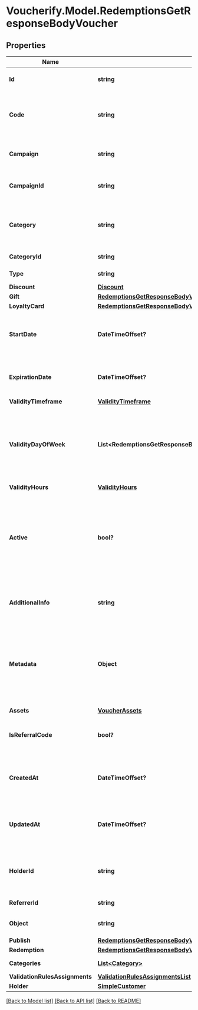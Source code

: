 # Voucherify.Model.RedemptionsGetResponseBodyVoucher

## Properties

Name | Type | Description | Notes
------------ | ------------- | ------------- | -------------
**Id** | **string** | Assigned by the Voucherify API, identifies the voucher. | [optional] 
**Code** | **string** | A code that identifies a voucher. Pattern can use all letters of the English alphabet, Arabic numerals, and special characters. | [optional] 
**Campaign** | **string** | A unique campaign name, identifies the voucher&#39;s parent campaign. | [optional] 
**CampaignId** | **string** | Assigned by the Voucherify API, identifies the voucher&#39;s parent campaign. | [optional] 
**Category** | **string** | Tag defining the category that this voucher belongs to. Useful when listing vouchers using the List Vouchers endpoint. | [optional] 
**CategoryId** | **string** | Unique category ID assigned by Voucherify. | [optional] 
**Type** | **string** | Defines the type of the voucher.  | [optional] 
**Discount** | [**Discount**](Discount.md) |  | [optional] 
**Gift** | [**RedemptionsGetResponseBodyVoucherGift**](RedemptionsGetResponseBodyVoucherGift.md) |  | [optional] 
**LoyaltyCard** | [**RedemptionsGetResponseBodyVoucherLoyaltyCard**](RedemptionsGetResponseBodyVoucherLoyaltyCard.md) |  | [optional] 
**StartDate** | **DateTimeOffset?** | Activation timestamp defines when the code starts to be active in ISO 8601 format. Voucher is *inactive before* this date.  | [optional] 
**ExpirationDate** | **DateTimeOffset?** | Expiration timestamp defines when the code expires in ISO 8601 format.  Voucher is *inactive after* this date. | [optional] 
**ValidityTimeframe** | [**ValidityTimeframe**](ValidityTimeframe.md) |  | [optional] 
**ValidityDayOfWeek** | **List&lt;RedemptionsGetResponseBodyVoucher.ValidityDayOfWeekEnum&gt;** | Integer array corresponding to the particular days of the week in which the voucher is valid.  - &#x60;0&#x60; Sunday - &#x60;1&#x60; Monday - &#x60;2&#x60; Tuesday - &#x60;3&#x60; Wednesday - &#x60;4&#x60; Thursday - &#x60;5&#x60; Friday - &#x60;6&#x60; Saturday | [optional] 
**ValidityHours** | [**ValidityHours**](ValidityHours.md) |  | [optional] 
**Active** | **bool?** | A flag to toggle the voucher on or off. You can disable a voucher even though it&#39;s within the active period defined by the &#x60;start_date&#x60; and &#x60;expiration_date&#x60;.    - &#x60;true&#x60; indicates an *active* voucher - &#x60;false&#x60; indicates an *inactive* voucher | [optional] 
**AdditionalInfo** | **string** | An optional field to keep any extra textual information about the code such as a code description and details. | [optional] 
**Metadata** | **Object** | The metadata object stores all custom attributes assigned to the code. A set of key/value pairs that you can attach to a voucher object. It can be useful for storing additional information about the voucher in a structured format. | [optional] 
**Assets** | [**VoucherAssets**](VoucherAssets.md) |  | [optional] 
**IsReferralCode** | **bool?** | Flag indicating whether this voucher is a referral code; &#x60;true&#x60; for campaign type &#x60;REFERRAL_PROGRAM&#x60;. | [optional] 
**CreatedAt** | **DateTimeOffset?** | Timestamp representing the date and time when the voucher was created. The value is shown in the ISO 8601 format. | [optional] 
**UpdatedAt** | **DateTimeOffset?** | Timestamp representing the date and time when the voucher was last updated in ISO 8601 format. | [optional] 
**HolderId** | **string** | Unique customer identifier of the redeemable holder. It equals to the customer ID assigned by Voucherify. | [optional] 
**ReferrerId** | **string** | Unique identifier of the referring person. | [optional] 
**Object** | **string** | The type of the object represented by JSON. Default is &#x60;voucher&#x60;. | [optional] 
**Publish** | [**RedemptionsGetResponseBodyVoucherPublish**](RedemptionsGetResponseBodyVoucherPublish.md) |  | [optional] 
**Redemption** | [**RedemptionsGetResponseBodyVoucherRedemption**](RedemptionsGetResponseBodyVoucherRedemption.md) |  | [optional] 
**Categories** | [**List&lt;Category&gt;**](Category.md) | Contains details about the category. | [optional] 
**ValidationRulesAssignments** | [**ValidationRulesAssignmentsList**](ValidationRulesAssignmentsList.md) |  | [optional] 
**Holder** | [**SimpleCustomer**](SimpleCustomer.md) |  | [optional] 

[[Back to Model list]](../README.md#documentation-for-models) [[Back to API list]](../README.md#documentation-for-api-endpoints) [[Back to README]](../README.md)


